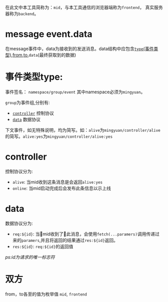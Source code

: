 在此文中本工具简称为：`mid`，与本工具通信的浏览器端称为`frontend`， 真实服务器称为`backend`。
# message event.data
在message事件中，data为接收到的发送消息。data结构中应包含[`type`(事件类型)](#事件类型type),[from,to](#双方),`data`(最终获取到的数据)
# 事件类型type: 

事件签名： `namespace/group/event` 其中namespace必须为`mingyuan`。

`group`为事件组,分别有: 
- [`controller`](#controller) 控制协议
- [`data`](#data) 数据协议

下文事件，如无特殊说明，均为简写。如：`alive`为`mingyuan/controller/alive`的简写。`alive:yes`为`mingyuan/controller/alive:yes`

# controller
控制协议分为:
- `alive`: 当mid收到这条消息是会返回`alive:yes`
- `online`: 当mid启动完成后会发布此条信息以示上线

# data
数据协议分为:
- `req:${id}`: 当mid收到了此消息，会使用`fetch(...paramers)`调用传递过来的`paramers`,并且将返回的结果通过`res:${id}`返回。
- `res:${id}`: `req:${id}`的返回值

*ps:id为请求的唯一标志符*

# 双方
from，to各至的值为枚举值 `mid`, `frontend`
